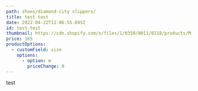 ```yaml
---
path: shoes/diamond-city slippers/
title: test test
date: 2022-04-22T12:06:55.695Z
id: test-test
thumbnail: https://cdn.shopify.com/s/files/1/0350/8011/0218/products/Midland_1120_4592__56148_800x800.jpg?v=1613630964
price: 165
productOptions:
  - customField: size
    options:
      - option: m
        priceChange: 0
---
```

test